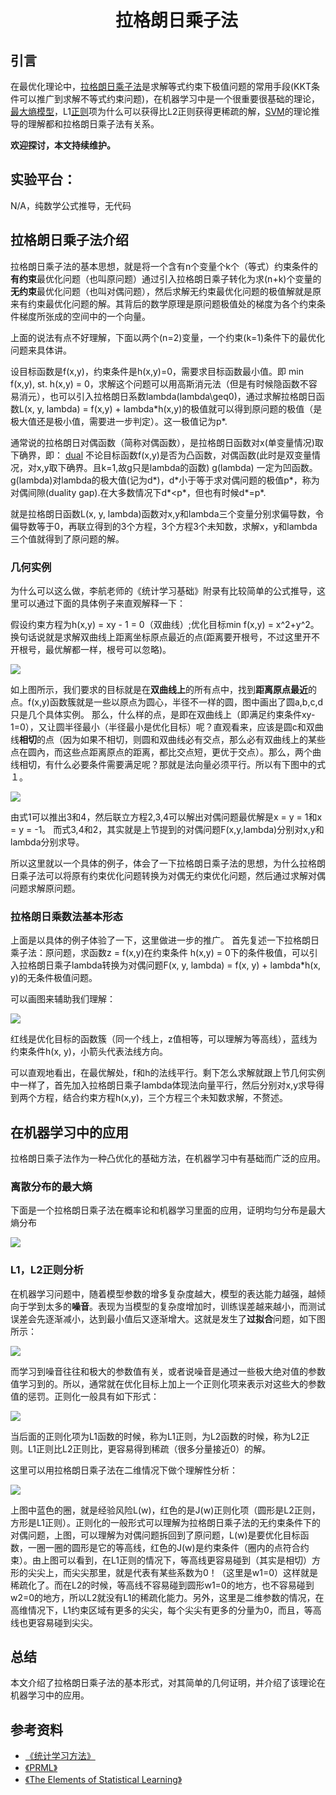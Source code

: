 # 　　　　　　拉格朗日乘子法
## 引言
在最优化理论中，[拉格朗日乘子法](https://en.wikipedia.org/wiki/Lagrange_multiplier)是求解等式约束下极值问题的常用手段(KKT条件可以推广到求解不等式约束问题)，在机器学习中是一个很重要很基础的理论，[最大熵模型](https://en.wikipedia.org/wiki/Maximum-entropy_Markov_model)，L1[正则](https://en.wikipedia.org/wiki/Regularization_%28mathematics%29)项为什么可以获得比L2正则获得更稀疏的解，[SVM](https://en.wikipedia.org/wiki/Support-vector_machine)的理论推导的理解都和拉格朗日乘子法有关系。

**欢迎探讨，本文持续维护。**

## 实验平台：

N/A，纯数学公式推导，无代码

## 拉格朗日乘子法介绍

拉格朗日乘子法的基本思想，就是将一个含有n个变量个k个（等式）约束条件的**有约束**最优化问题（也叫原问题）通过引入拉格朗日乘子转化为求(n+k)个变量的**无约束**最优化问题（也叫对偶问题），然后求解无约束最优化问题的极值解就是原来有约束最优化问题的解。其背后的数学原理是原问题极值处的梯度为各个约束条件梯度所张成的空间中的一个向量。

上面的说法有点不好理解，下面以两个(n=2)变量，一个约束(k=1)条件下的最优化问题来具体讲。

设目标函数是f(x,y)，约束条件是h(x,y)=0，需要求目标函数最小值。即
min f(x,y), st. h(x,y) = 0，求解这个问题可以用高斯消元法（但是有时候隐函数不容易消元），也可以引入拉格朗日系数lambda(lambda\geq0)，通过求解拉格朗日函数L(x, y, lambda) = f(x,y) + lambda\*h(x,y)的极值就可以得到原问题的极值（是极大值还是极小值，需要进一步判定）。这一极值记为p\*.

通常说的拉格朗日对偶函数（简称对偶函数），是拉格朗日函数对x(单变量情况)取下确界，即：
[dual](https://raw.githubusercontent.com/Pengchengzhi/CaptainBlackboard/patch-1/D%230008-%E6%8B%89%E6%A0%BC%E6%9C%97%E6%97%A5%E4%B9%98%E5%AD%90%E6%B3%95/images/dualfunc.png)
不论目标函数f(x,y)是否为凸函数，对偶函数(此时是双变量情况，对x,y取下确界。且k=1,故g只是lambda的函数) g(lambda) 一定为凹函数。g(lambda)对lambda的极大值(记为d\*)，d\*小于等于求对偶问题的极值p\*，称为对偶间隙(duality gap).在大多数情况下d\*<p\*，但也有时候d\*=p\*. 

就是拉格朗日函数L(x, y, lambda)函数对x,y和lambda三个变量分别求偏导数，令偏导数等于0，再联立得到的3个方程，3个方程3个未知数，求解x，y和lambda三个值就得到了原问题的解。


### 几何实例

为什么可以这么做，李航老师的《统计学习基础》附录有比较简单的公式推导，这里可以通过下面的具体例子来直观解释一下：

假设约束方程为h(x,y) = xy - 1 = 0（双曲线）;优化目标min f(x,y) = x^2+y^2。换句话说就是求解双曲线上距离坐标原点最近的点(距离要开根号，不过这里开不开根号，最优解都一样，根号可以忽略)。

![](images/144724.png)

如上图所示，我们要求的目标就是在**双曲线上**的所有点中，找到**距离原点最近**的点。f(x,y)函数簇就是一些以原点为圆心，半径不一样的圆，图中画出了圆a,b,c,d只是几个具体实例。
那么，什么样的点，是即在双曲线上（即满足约束条件xy-1=0），又让圆半径最小（半径最小是优化目标）呢？直观看来，应该是圆c和双曲线**相切**的点（因为如果不相切，则圆和双曲线必有交点，那么必有双曲线上的某些点在圆內，而这些点距离原点的距离，都比交点短，更优于交点）。那么，两个曲线相切，有什么必要条件需要满足呢？那就是法向量必须平行。所以有下图中的式１。

![](images/151353.png)

由式1可以推出3和4，然后联立方程2,3,4可以解出对偶问题最优解是x = y = 1和x = y = -1。
而式3,4和2，其实就是上节提到的对偶问题F(x,y,lambda)分别对x,y和lambda分别求导。

所以这里就以一个具体的例子，体会了一下拉格朗日乘子法的思想，为什么拉格朗日乘子法可以将原有约束优化问题转换为对偶无约束优化问题，然后通过求解对偶问题求解原问题。

### 拉格朗日乘数法基本形态

上面是以具体的例子体验了一下，这里做进一步的推广。
首先复述一下拉格朗日乘子法：原问题，求函数z = f(x,y)在约束条件 h(x,y) = 0下的条件极值，可以引入拉格朗日乘子lambda转换为对偶问题F(x, y, lambda) = f(x, y) + lambda\*h(x, y)的无条件极值问题。

可以画图来辅助我们理解：

![](images/154641.png)

红线是优化目标的函数簇（同一个线上，z值相等，可以理解为等高线），蓝线为约束条件h(x, y)，小箭头代表法线方向。

可以直观地看出，在最优解处，f和h的法线平行。剩下怎么求解就跟上节几何实例中一样了，首先加入拉格朗日乘子lambda体现法向量平行，然后分别对x,y求导得到两个方程，结合约束方程h(x,y)，三个方程三个未知数求解，不赘述。

## 在机器学习中的应用

拉格朗日乘子法作为一种凸优化的基础方法，在机器学习中有基础而广泛的应用。

### 离散分布的最大熵

下面是一个拉格朗日乘子法在概率论和机器学习里面的应用，证明均匀分布是最大熵分布

![](images/162338.jpg)


### L1，L2正则分析

在机器学习问题中，随着模型参数的增多复杂度越大，模型的表达能力越强，越倾向于学到太多的**噪音**。表现为当模型的复杂度增加时，训练误差越来越小，而测试误差会先逐渐减小，达到最小值后又逐渐增大。这就是发生了**过拟合**问题，如下图所示：

![](images/113536.jpg)

而学习到噪音往往和极大的参数值有关，或者说噪音是通过一些极大绝对值的参数值学习到的。所以，通常就在优化目标上加上一个正则化项来表示对这些大的参数值的惩罚。正则化一般具有如下形式：

![](images/114729.png)

当后面的正则化项为L1函数的时候，称为L1正则，为L2函数的时候，称为L2正则。L1正则比L2正则比，更容易得到稀疏（很多分量接近0）的解。

这里可以用拉格朗日乘子法在二维情况下做个理解性分析：

![](images/131203.png)

上图中蓝色的圈，就是经验风险L(w)，红色的是J(w)正则化项（圆形是L2正则，方形是L1正则）。正则化的一般形式可以理解为拉格朗日乘子法的无约束条件下的对偶问题，上图，可以理解为对偶问题拆回到了原问题，L(w)是要优化目标函数，一圈一圈的圆形是它的等高线，红色的J(w)是约束条件（圈内的点符合约束）。由上图可以看到，在L1正则的情况下，等高线更容易碰到（其实是相切）方形的尖尖上，而尖尖那里，就是代表有某些系数为0！（这里是w1=0）这样就是稀疏化了。而在L2的时候，等高线不容易碰到圆形w1=0的地方，也不容易碰到w2=0的地方，所以L2就没有L1的稀疏化能力。另外，这里是二维参数的情况，在高维情况下，L1约束区域有更多的尖尖，每个尖尖有更多的分量为0，而且，等高线也更容易碰到尖尖。

## 总结

本文介绍了拉格朗日乘子法的基本形式，对其简单的几何证明，并介绍了该理论在机器学习中的应用。

## 参考资料
+ [《统计学习方法》](https://book.douban.com/subject/10590856/)
+ [《PRML》](https://www.douban.com/group/471521/)
+ [《The Elements of Statistical Learning》](https://book.douban.com/subject/3294335/)
